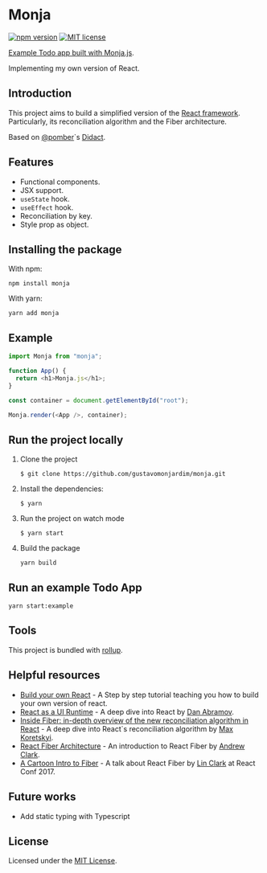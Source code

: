 # Monja

[![npm version](https://badge.fury.io/js/monja.svg)](https://badge.fury.io/js/monja)
[![MIT license](https://img.shields.io/badge/License-MIT-blue.svg)](https://lbesson.mit-license.org/)

[Example Todo app built with Monja.js](https://codesandbox.io/s/monja-example-qqe6m).

Implementing my own version of React.

## Introduction

This project aims to build a simplified version of the [React framework](https://github.com/facebook/react). Particularly, its reconciliation algorithm and the Fiber architecture.

Based on [@pomber](https://github.com/pomber/didact)`s [Didact](https://github.com/pomber/didact).

## Features

- Functional components.
- JSX support.
- `useState` hook.
- `useEffect` hook.
- Reconciliation by key.
- Style prop as object.


## Installing the package

With npm:

```shell
npm install monja
```

With yarn:

```shell
yarn add monja
```

## Example

```javascript
import Monja from "monja";

function App() {
  return <h1>Monja.js</h1>;
}

const container = document.getElementById("root");

Monja.render(<App />, container);
```

## Run the project locally

1. Clone the project

    ```shell
    $ git clone https://github.com/gustavomonjardim/monja.git
    ```

2. Install the dependencies:

    ```shell
    $ yarn
    ```

3. Run the project on watch mode

    ```shell
    $ yarn start
    ```

4. Build the package

    ```shell
    yarn build
    ```

## Run an example Todo App

```shell
yarn start:example
```


## Tools

This project is bundled with [rollup](https://rollupjs.org).

## Helpful resources 

- [Build your own React](https://pomb.us/build-your-own-react/) - A Step by step tutorial teaching you how to build your own version of react.
- [React as a UI Runtime](https://overreacted.io/react-as-a-ui-runtime/) - A deep dive into React by [Dan Abramov](https://twitter.com/dan_abramov).
- [Inside Fiber: in-depth overview of the new reconciliation algorithm in React](https://indepth.dev/inside-fiber-in-depth-overview-of-the-new-reconciliation-algorithm-in-react/) - A deep dive into React`s reconciliation algorithm by [Max Koretskyi](https://twitter.com/maxkoretskyi).
- [React Fiber Architecture](https://github.com/acdlite/react-fiber-architecture) - An introduction to React Fiber by [Andrew Clark](https://twitter.com/acdlite).
- [A Cartoon Intro to Fiber](https://www.youtube.com/watch?v=ZCuYPiUIONs) - A talk about React Fiber by [Lin Clark](https://twitter.com/linclark) at React Conf 2017. 

## Future works

- Add static typing with Typescript

## License

Licensed under the [MIT License](./LICENSE).